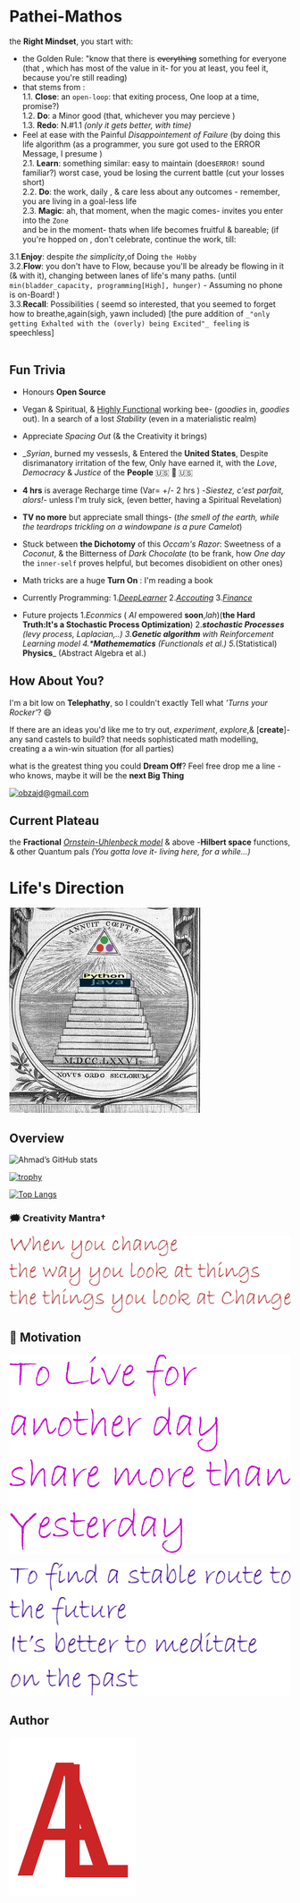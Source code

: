 # Pathei-Mathos
the __Right Mindset__, you start with: <br/>
- the Golden Rule: "know that there is ~~everything~~ something for everyone
(that , which has most of the value in it- for you at least, you feel it, because you're still reading)
- that stems from :<br/>
1.1. **Close**: an `open-loop`: that exiting process, One loop at a time, promise?) <br/>
1.2. **Do**: a Minor good (that, whichever you may percieve ) <br/>
1.3. **Redo**: N.#1.1 _(only it gets better, with time)_ <br/>
- Feel at ease with the Painful _Disappointement of Failure_ (by doing this life algorithm
(as a programmer, you sure got used to the ERROR Message, I presume )<br/>
2.1. **Learn**: something similar: easy to maintain  (does`ERROR!` sound familiar?) worst case, youd be losing the current battle (cut your losses short) <br/>
2.2. **Do**: the work, daily , & care less about any outcomes - remember, you are living in a goal-less life <br/>
2.3. **Magic**: ah, that moment, when the magic comes- invites you  enter into the `Zone` <br/>
and be in the moment- thats when life becomes fruitful & bareable; (if you're hopped on , don't celebrate, continue the work, till: <br/>

3.1.**Enjoy**: despite _the simplicity_,of Doing `the Hobby` <br/>
3.2.**Flow**: you don't have to Flow, because you'll be already be flowing in it (& with it), 
changing between lanes of life's many paths. (until `min(bladder_capacity, programming[High], hunger)` - Assuming no phone is on-Board! )<br/>
3.3.**Recall**: Possibilities ( seemd so interested, that you seemed to forget how to breathe,again(sigh, yawn included) [the pure addition of `_"only getting Exhalted with the (overly) being Excited"_ feeling` is speechless]<br/>
<br/>
    
## Fun Trivia

- Honours **Open Source**

- Vegan & Spiritual, & [Highly Functional](https://www.theatlantic.com/health/archive/2015/09/autism-hidden-advantages/406180/) working bee- (_goodies_ in, _goodies_ out). In a search of a lost _Stability_ (even in a materialistic realm) 

- Appreciate _Spacing Out_ (&  the Creativity it brings)

- __Syrian_, burned my vessesls, & Entered the **United States**, Despite disrimanatory irritation of the few,
Only have earned it,
with the _Love_, _Democracy_ & _Justice_ of the **People**  &#x1F1FA;&#x1F1F8; 🤠 🇺🇸

- **4 hrs** is average Recharge time (Var= +/- 2 hrs ) -_Siestez, c'est parfait, alors!_- unless I'm truly sick, (even better, having a Spiritual Revelation)

- **TV no more** but appreciate small things-  (_the smell of the earth, while the teardrops trickling on a windowpane is a pure Camelot_)

- Stuck between **the Dichotomy** of this _Occam's Razor_: Sweetness of a _Coconut_, & the Bitterness of _Dark Chocolate_ (to be frank, how *One day*  the `inner-self` proves helpful, but  becomes disobidient on other ones)

- Math tricks  are a huge **Turn On** :
I'm reading a book  

- Currently Programming: 
1.[*DeepLearner*](https://github.com/adamwillisXanax/DeepLearner)
2.[_Accouting_](https://github.com/adamwillisXanax/Thee-accountant) 
3.[_Finance_](https://github.com/adamwillisXanax/SolvencyPredictor/blob/main/README.md)


- Future projects 
1._Econmics_ ( _AI_ empowered **soon**,_lah_)(**the Hard Truth:It's a Stochastic Process Optimization**)
2._**stochastic Processes** (_levy process_, _Laplacian_,..)
3.**Genetic algorithm** with Reinforcement Learning model
4.***Mathemematics** (Functionals  et al.)
5._(Statistical) **Physics**_ (Abstract Algebra et al.)
## How About You?

I'm a bit low on **Telephathy**, so I couldn't exactly Tell what _'Turns your Rocker'_? 😄

If there are an ideas you'd like me to try out, _experiment_, _explore_,& [**create**]- any sand castels to build? 
that needs sophisticated math modelling, creating a a win-win situation (for all parties)

what is the greatest thing you could **Dream Off**?
Feel free drop me a line - who knows, maybe it will be the **next Big Thing**

[![obzajd@gmail.com](https://img.shields.io/badge/Gmail-D14836?style=for-the-badge&logo=gmail&logoColor=white)](mailto:obzajd@gmail.com)

## Current Plateau
the **Fractional** [_Ornstein-Uhlenbeck model_](https://scholar.google.com/scholar?hl=en&as_sdt=0%2C9&q=Fractional+Ornstein-Uhlenbeck+model&btnG=)  & above
-**Hilbert space** functions, & other Quantum pals 
_(You gotta love it- living here,  for a while...)_

# Life's Direction

[![newJuliaOrder](Assets/newJuliaOrder.png)](Assets/newJuliaOrder.png)

## Overview
![Ahmad’s GitHub stats](https://github-readme-stats.vercel.app/api?username=adamwillisXanax&show_icons=true&theme)

[![trophy](https://github-profile-trophy.vercel.app/?username=adamwillisXanax)
](https://github-profile-trophy.vercel.app/?username=adamwillisXanax)


[![Top Langs](https://github-readme-stats.vercel.app/api/top-langs/?username=adamwillisXanax&hide=kotlin&layout=compact)](https://github-readme-stats.vercel.app/api/top-langs/?username=adamwillisXanax&hide=kotlin&layout=compact)

### &#x1F5EF; Creativity Mantra†

[![quote1](Assets/quote1.png)](Assets/quote1.png)

## &#x1F31F; Motivation

[![quote2](Assets/quote2.png)](Assets/quote2.png)

[![quote3](Assets/quote3.png)](Assets/quote3.png)

## Author

[![Logo](Assets/logo.png)
](https://github.com/adamwillisXanax/adamwillisXanax)

